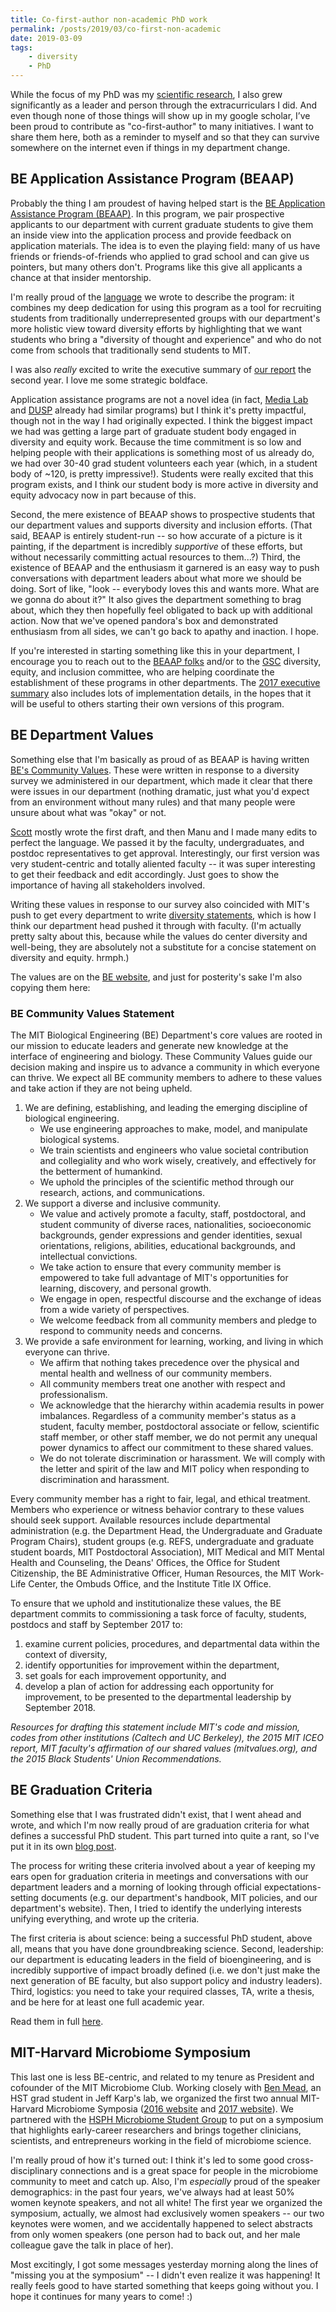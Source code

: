 ```yaml
---
title: Co-first-author non-academic PhD work
permalink: /posts/2019/03/co-first-non-academic
date: 2019-03-09
tags:
    - diversity
    - PhD
---
```


While the focus of my PhD was my [scientific research](/posts/2019/02/phdone), I also grew significantly as a leader and person through the extracurriculars I did. And even though none of those things will show up in my google scholar, I’ve been proud to contribute as "co-first-author" to many initiatives. I want to share them here, both as a reminder to myself and so that they can survive somewhere on the internet even if things in my department change.

## BE Application Assistance Program (BEAAP)

Probably the thing I am proudest of having helped start is the [BE Application Assistance Program (BEAAP)](http://be.mit.edu/academic-programs/prospective-graduate/beaap). In this program, we pair prospective applicants to our department with current graduate students to give them an inside view into the application process and provide feedback on application materials. The idea is to even the playing field: many of us have friends or friends-of-friends who applied to grad school and can give us pointers, but many others don't. Programs like this give all applicants a chance at that insider mentorship.

I'm really proud of the [language](http://be.mit.edu/academic-programs/prospective-graduate/beaap) we wrote to describe the program: it combines my deep dedication for using this program as a tool for recruiting students from traditionally underrepresented groups with our department's more holistic view toward diversity efforts by highlighting that we want students who bring a "diversity of thought and experience" and who do not come from schools that traditionally send students to MIT.

I was also _really_ excited to write the executive summary of [our report](/files/2019-03-09-beaap-2017-executive-summary.pdf) the second year. I love me some strategic boldface.

Application assistance programs are not a novel idea (in fact, [Media Lab](https://www.media.mit.edu/posts/students-offering-support-program/) and [DUSP](http://dusp.mit.edu/degrees/admissions) already had similar programs) but I think it's pretty impactful, though not in the way I had originally expected. I think the biggest impact we had was getting a large part of graduate student body engaged in diversity and equity work. Because the time commitment is so low and helping people with their applications is something most of us already do, we had over 30-40 grad student volunteers each year (which, in a student body of ~120, is pretty impressive!). Students were really excited that this program exists, and I think our student body is more active in diversity and equity advocacy now in part because of this.

Second, the mere existence of BEAAP shows to prospective students that our department values and supports diversity and inclusion efforts. (That said, BEAAP is entirely student-run -- so how accurate of a picture is it painting, if the department is incredibly _supportive_ of these efforts, but without necessarily committing actual resources to them...?) Third, the existence of BEAAP and the enthusiasm it garnered is an easy way to push conversations with department leaders about what more we should be doing. Sort of like, "look -- everybody loves this and wants more. What are we gonna do about it?" It also gives the department something to brag about, which they then hopefully feel obligated to back up with additional action. Now that we've opened pandora's box and demonstrated enthusiasm from all sides, we can't go back to apathy and inaction. I hope.

If you're interested in starting something like this in your department, I encourage you to reach out to the [BEAAP folks](http://be.mit.edu/academic-programs/prospective-graduate/beaap) and/or to the [GSC](http://gsc.mit.edu/) diversity, equity, and inclusion committee, who are helping coordinate the establishment of these programs in other departments. The [2017 executive summary](/files/2019-03-09-beaap-2017-executive-summary.pdf) also includes lots of implementation details, in the hopes that it will be useful to others starting their own versions of this program.

## BE Department Values

Something else that I'm basically as proud of as BEAAP is having written [BE's Community Values](http://be.mit.edu/about/department-values-statement). These were written in response to a diversity survey we administered in our department, which made it clear that there were issues in our department (nothing dramatic, just what you'd expect from an environment without many rules) and that many people were unsure about what was "okay" or not.

[Scott](http://scottolesen.com/) mostly wrote the first draft, and then Manu and I made many edits to perfect the language. We passed it by the faculty, undergraduates, and postdoc representatives to get approval. Interestingly, our first version was very student-centric and totally aliented faculty -- it was super interesting to get their feedback and edit accordingly. Just goes to show the importance of having all stakeholders involved.

Writing these values in response to our survey also coincided with MIT's push to get every department to write [diversity statements](http://diversity.mit.edu/departmental-statements/), which is how I think our department head pushed it through with faculty. (I'm actually pretty salty about this, because while the values do center diversity and well-being, they are absolutely not a substitute for a concise statement on diversity and equity. hrmph.)

The values are on the [BE website](http://be.mit.edu/about/department-values-statement), and just for posterity's sake I'm also copying them here:

### BE Community Values Statement

The MIT Biological Engineering (BE) Department's core values are rooted in our mission to educate leaders and generate new knowledge at the interface of engineering and biology. These Community Values guide our decision making and inspire us to advance a community in which everyone can thrive. We expect all BE community members to adhere to these values and take action if they are not being upheld.

1. We are defining, establishing, and leading the emerging discipline of biological engineering.    
    -  We use engineering approaches to make, model, and manipulate biological systems.   
    -  We train scientists and engineers who value societal contribution and collegiality and who work wisely, creatively, and effectively for the betterment of humankind.    
    -  We uphold the principles of the scientific method through our research, actions, and communications.    
2. We support a diverse and inclusive community.    
    - We value and actively promote a faculty, staff, postdoctoral, and student community of diverse races, nationalities, socioeconomic backgrounds, gender expressions and gender identities, sexual orientations, religions, abilities, educational backgrounds, and intellectual convictions.    
    - We take action to ensure that every community member is empowered to take full advantage of MIT's opportunities for learning, discovery, and personal growth.    
    - We engage in open, respectful discourse and the exchange of ideas from a wide variety of perspectives.    
    - We welcome feedback from all community members and pledge to respond to community needs and concerns.    
3. We provide a safe environment for learning, working, and living in which everyone can thrive.     
    - We affirm that nothing takes precedence over the physical and mental health and wellness of our community members.    
    - All community members treat one another with respect and professionalism.   
    - We acknowledge that the hierarchy within academia results in power imbalances. Regardless of a community member's status as a student, faculty member, postdoctoral associate or fellow, scientific staff member, or other staff member, we do not permit any unequal power dynamics to affect our commitment to these shared values.     
    - We do not tolerate discrimination or harassment. We will comply with the letter and spirit of the law and MIT policy when responding to discrimination and harassment.   

Every community member has a right to fair, legal, and ethical treatment. Members who experience or witness behavior contrary to these values should seek support. Available resources include departmental administration (e.g. the Department Head, the Undergraduate and Graduate Program Chairs), student groups (e.g. REFS, undergraduate and graduate student boards, MIT Postdoctoral Association), MIT Medical and MIT Mental Health and Counseling, the Deans' Offices, the Office for Student Citizenship, the BE Administrative Officer, Human Resources, the MIT Work-Life Center, the Ombuds Office, and the Institute Title IX Office.

To ensure that we uphold and institutionalize these values, the BE department commits to commissioning a task force of faculty, students, postdocs and staff by September 2017 to:   

1. examine current policies, procedures, and departmental data within the context of diversity,     
2. identify opportunities for improvement within the department,    
3. set goals for each improvement opportunity, and    
4. develop a plan of action for addressing each opportunity for improvement, to be presented to the departmental leadership by September 2018.

_Resources for drafting this statement include MIT's code and mission, codes from other institutions (Caltech and UC Berkeley), the 2015 MIT ICEO report, MIT faculty's affirmation of our shared values (mitvalues.org), and the 2015 Black Students' Union Recommendations._

## BE Graduation Criteria

Something else that I was frustrated didn't exist, that I went ahead and wrote, and which I'm now really proud of are graduation criteria for what defines a successful PhD student. This part turned into quite a rant, so I've put it in its own [blog post](/posts/2019/03/grad-criteria).

The process for writing these criteria involved about a year of keeping my ears open for graduation criteria in meetings and conversations with our department leaders and a morning of looking through official expectations-setting documents (e.g. our department's handbook, MIT policies, and our department's website). Then, I tried to identify the underlying interests unifying everything, and wrote up the criteria.

The first criteria is about science: being a successful PhD student, above all, means that you have done groundbreaking science. Second, leadership: our department is educating leaders in the field of bioengineering, and is incredibly supportive of impact broadly defined (i.e. we don't just make the next generation of BE faculty, but also support policy and industry leaders). Third, logistics: you need to take your required classes, TA, write a thesis, and be here for at least one full academic year.

Read them in full [here](/posts/2019/03/grad-criteria).

## MIT-Harvard Microbiome Symposium

This last one is less BE-centric, and related to my tenure as President and cofounder of the MIT Microbiome Club. Working closely with [Ben Mead](https://scholar.google.com/citations?user=IVZHzDcAAAAJ&hl=en), an HST grad student in Jeff Karp's lab, we organized the first two annual MIT-Harvard Microbiome Symposia ([2016 website](https://microbiome2016.wordpress.com/) and [2017 website](https://microbiome2017.wordpress.com/)). We partnered with the [HSPH Microbiome Student Group](https://www.hsph.harvard.edu/microbiome-collaboration-so/) to put on a symposium that highlights early-career researchers and brings together clinicians, scientists, and entrepreneurs working in the field of microbiome science.

I'm really proud of how it's turned out: I think it's led to some good cross-disciplinary connections and is a great space for people in the microbiome community to meet and catch up. Also, I'm _especially_ proud of the speaker demographics: in the past four years, we've always had at least 50% women keynote speakers, and not all white! The first year we organized the symposium, actually, we almost had exclusively women speakers -- our two keynotes were women, and we accidentally happened to select abstracts from only women speakers (one person had to back out, and her male colleague gave the talk in place of her).

Most excitingly, I got some messages yesterday morning along the lines of "missing you at the symposium" -- I didn't even realize it was happening! It really feels good to have started something that keeps going without you. I hope it continues for many years to come! :)
